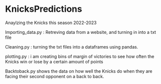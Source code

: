 # KnicksPredictions

Anaylzing the Knicks this season 2022-2023

Importing_data.py : Retreving data from a website, and turning in into a txt file

Cleaning.py : turning the txt files into a dataframes using pandas.

plotting.py : i am creating bins of margin of victories to see how often the Knicks win or lose by a certain amount of points 

Backtoback.py shows the data on how well the Knicks do when they are facing their second opponent on a back to back. 

